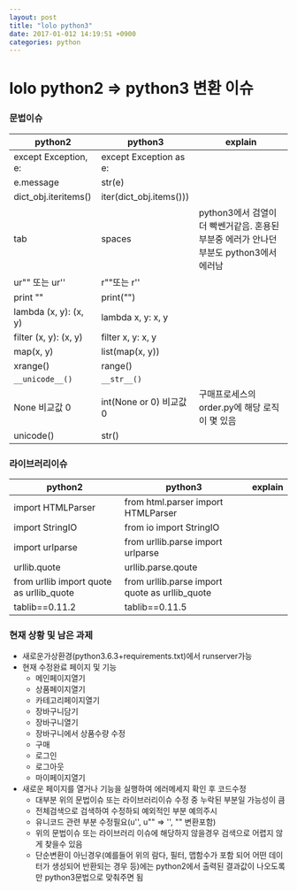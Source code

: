 ```yaml
---
layout: post
title: "lolo python3"
date: 2017-01-012 14:19:51 +0900
categories: python
---
```


# lolo python2 => python3 변환 이슈
### 문법이슈

| python2 | python3 | explain |
| ------- | ------- | ------- |
| except Exception, e: | except Exception as e: ||
| e.message | str(e) ||
| dict_obj.iteritems() | iter(dict_obj.items())) ||
| tab | spaces | python3에서 검열이 더 빡쎈거같음. 혼용된 부분중 에러가 안나던 부분도 python3에서 에러남 |
| ur"" 또는 ur'' | r""또는 r'' ||
| print "" | print("") ||
| lambda (x, y): (x, y) | lambda x, y: x, y ||
| filter (x, y): (x, y) | filter x, y: x, y ||
| map(x, y) | list(map(x, y)) ||
| xrange() | range() ||
| ```__unicode__()``` | ```__str__()``` ||
| None 비교값 0 | int(None or 0) 비교값 0 | 구매프로세스의 order.py에 해당 로직이 몇 있음 |
| unicode() | str() ||


### 라이브러리이슈

| python2 | python3 | explain |
| ------- | ------- | ------- |
| import HTMLParser | from html.parser import HTMLParser ||
| import StringIO | from io import StringIO ||
| import urlparse | from urllib.parse import urlparse ||
| urllib.quote | urllib.parse.qoute ||
| from urllib import quote as urllib_quote | from urllib.parse import quote as urllib_quote ||
| tablib==0.11.2 | tablib==0.11.5 ||


### 현재 상황 및 남은 과제
+ 새로운가상환경(python3.6.3+requirements.txt)에서 runserver가능
+ 현재 수정완료 페이지 및 기능
    - 메인페이지열기
    - 상품페이지열기
    - 카테고리페이지열기
    - 장바구니담기
    - 장바구니열기
    - 장바구니에서 상품수량 수정
    - 구매
    - 로그인
    - 로그아웃
    - 마이페이지열기
+ 새로운 페이지를 열거나 기능을 실행하여 에러메세지 확인 후 코드수정
    - 대부분 위의 문법이슈 또는 라이브러리이슈 수정 중 누락된 부분일 가능성이 큼
    - 전체검색으로 검색하여 수정하되 예외적인 부분 예의주시
    - 유니코드 관련 부분 수정필요(u'', u"" => '', "" 변환포함)
    - 위의 문법이슈 또는 라이브러리 이슈에 해당하지 않을경우 검색으로 어렵지 않게 찾을수 있음
    - 단순변환이 아닌경우(예를들어 위의 람다, 필터, 맵함수가 포함 되어 어떤 데이터가 생성되어 반환되는 경우 등)에는 python2에서 출력된 결과값이 나오도록만 python3문법으로 맞춰주면 됨
